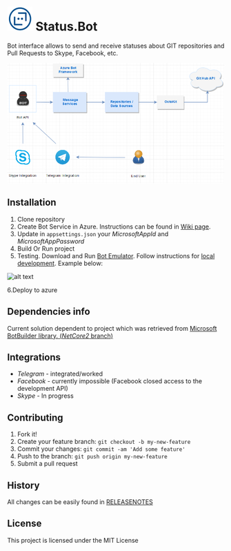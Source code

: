 # ![alt text](https://raw.githubusercontent.com/Boriszn/Status.Bot/master/assets/img/msbot-framework-demo.png "Logo Title Text 1") Status.Bot

Bot interface allows to send and receive statuses about GIT repositories and Pull Requests to Skype, Facebook, etc.

![alt text](https://raw.githubusercontent.com/Boriszn/Status.Bot/master/assets/img/StatusBotDiagram.png "Logo Title Text 1")


## Installation

1. Clone repository
2. Create Bot Service in Azure. Instructions can be found in [Wiki page](https://github.com/Boriszn/Status.Bot/wiki).
3. Update in `appsettings.json` your _MicrosoftAppId_ and _MicrosoftAppPassword_
4. Build Or Run project
5. Testing. Download and Run [Bot Emulator](https://github.com/Microsoft/BotFramework-Emulator). Follow instructions for [local development](https://github.com/Microsoft/BotFramework-Emulator/wiki/Getting-Started#connect-to-a-bot-running-on-localhost). Example below:

![alt text](https://raw.githubusercontent.com/Boriszn/Status.Bot/feature/github-intergration/assets/img/BotLocalEmulator.png "Logo Title Text 1")

6.Deploy to azure

## Dependencies info

Current solution dependent to project which was retrieved from [Microsoft BotBuilder library. (_NetCore2_ branch)](https://github.com/Microsoft/BotBuilder/tree/NetCore2)

## Integrations

* *Telegram* - integrated/worked
* *Facebook* - currently impossible (Facebook closed access to the development API)
* *Skype* - In progress

## Contributing

1. Fork it!
2. Create your feature branch: `git checkout -b my-new-feature`
3. Commit your changes: `git commit -am 'Add some feature'`
4. Push to the branch: `git push origin my-new-feature`
5. Submit a pull request

## History

All changes can be easily found in [RELEASENOTES](ReleaseNotes.md)

## License

This project is licensed under the MIT License
